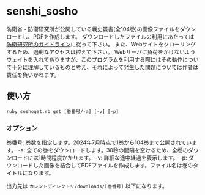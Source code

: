 # senshi_sosho

防衛省・防衛研究所が公開している戦史叢書(全104巻)の画像ファイルをダウンロードし、PDFを作成します。
ダウンロードしたファイルの利用にあたっては[防衛研究所のガイドライン](https://www.nids.mod.go.jp/utility/index.html)に従って下さい。
また、Webサイトをクローリングするため、過剰なアクセスは控えて下さい。
Webサーバに負荷をかけないようウェイトを入れてありますが、このプログラムを利用する際にはその動作について十分に理解しているものと考え、それによって発生した問題については作者は責任を負いかねます。

## 使い方

`ruby soshoget.rb get [巻番号/-a] [-v] [-p]`

### オプション

巻番号: 巻数を指定します。2024年7月時点で1巻から104巻まで公開されています。
-a: 全ての巻をダウンロードします。30秒の間隔を空けるため、全巻のダウンロードには1時間程度かかります。
-v: 詳細な途中経過を表示します。
-p: ダウンロードした画像を結合してPDFファイルを作成します。ファイル名は巻のタイトルになります。

出力先は `カレントディレクトリ/downloads/[巻番号]` 以下になります。
